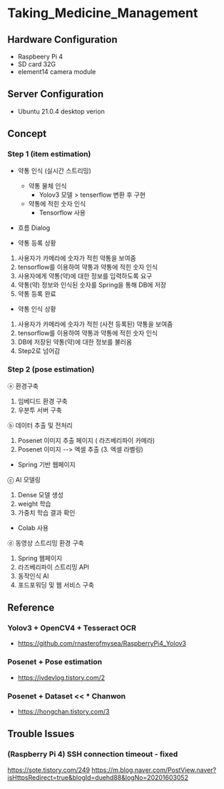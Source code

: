 # Taking_Medicine_Management

## Hardware Configuration

- Raspbeery Pi 4
- SD card 32G
- element14 camera module

## Server Configuration

- Ubuntu 21.0.4 desktop verion

## Concept

### Step 1 (item estimation)

- 약통 인식 (실시간 스트리밍)
    - 약통 물체 인식
        - Yolov3 모델 > tenserflow 변환 후 구현
    - 약통에 적힌 숫자 인식
        - Tensorflow 사용
        
- 흐름 Dialog
 
* 약통 등록 상황

1. 사용자가 카메라에 숫자가 적힌 약통을 보여줌
2. tensorflow를 이용하여 약통과 약통에 적힌 숫자 인식
3. 사용자에게 약통(약)에 대한 정보를 입력하도록 요구
4. 약통(약) 정보와 인식된 숫자를 Spring을 통해 DB에 저장
5. 약통 등록 완료

* 약통 인식 상황

1. 사용자가 카메라에 숫자가 적힌 (사전 등록된) 약통을 보여줌
2. tensorflow를 이용하여 약통과 약통에 적힌 숫자 인식
3. DB에 저장된 약통(약)에 대한 정보를 불러옴
4. Step2로 넘어감

### Step 2 (pose estimation)
ⓐ 환경구축
1. 임베디드 환경 구축
2. 우분투 서버 구축

ⓑ 데이터 추출 및 전처리
1. Posenet 이미지 추출 페이지 ( 라즈베리파이 카메라)
2. Posenet 이미지 --> 엑셀 추출
(3. 엑셀 라벨링)

- Spring 기반 웹페이지

ⓒ AI 모델링
1. Dense 모델 생성
2. weight 학습
3. 가중치 학습 결과 확인

- Colab 사용

ⓓ 동영상 스트리밍 환경 구축
1. Spring 웹페이지
2. 라즈베리파이 스트리밍 API
3. 동작인식 AI
4. 포드포워딩 및 웹 서비스 구축

## Reference

### Yolov3 + OpenCV4 + Tesseract OCR

- https://github.com/rnasterofmysea/RaspberryPi4_Yolov3

### Posenet + Pose estimation

-  https://ivdevlog.tistory.com/2

### Posenet + Dataset << * Chanwon
- https://hongchan.tistory.com/3
 
## Trouble Issues

### (Raspberry Pi 4) SSH connection timeout - fixed

https://sote.tistory.com/249
https://m.blog.naver.com/PostView.naver?isHttpsRedirect=true&blogId=duehd88&logNo=20201603052
